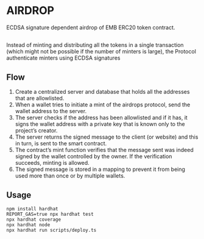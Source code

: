 # AIRDROP

ECDSA signature dependent airdrop of EMB ERC20 token contract.

##

Instead of minting and distributing all the tokens in a single transaction (which might not be possible if the number of minters is large), the Protocol authenticate minters using ECDSA signatures

## Flow

1. Create a centralized server and database that holds all the addresses that are allowlisted.
2. When a wallet tries to initiate a mint of the airdrops protocol, send the wallet address to the server.
3. The server checks if the address has been allowlisted and if it has, it signs the wallet address with a private key that is known only to the project’s creator.
4. The server returns the signed message to the client (or website) and this in turn, is sent to the smart contract.
5. The contract’s mint function verifies that the message sent was indeed signed by the wallet controlled by the owner. If the verification succeeds, minting is allowed.
6. The signed message is stored in a mapping to prevent it from being used more than once or by multiple wallets.

## Usage

```
npm install hardhat
REPORT_GAS=true npx hardhat test
npx hardhat coverage
npx hardhat node
npx hardhat run scripts/deploy.ts
```
